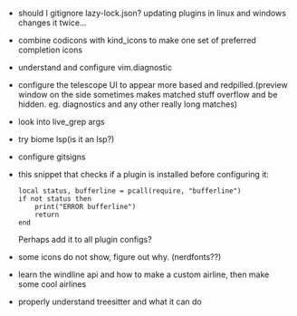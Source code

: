 * should I gitignore lazy-lock.json? updating plugins in linux and windows changes it twice...

* combine codicons with kind_icons to make one set of preferred completion icons

* understand and configure vim.diagnostic 

* configure the telescope UI to appear more based and redpilled.(preview window on the side sometimes makes matched stuff overflow and be hidden. eg. diagnostics and any other really long matches)

* look into live_grep args

* try biome lsp(is it an lsp?)
  
* configure gitsigns

* this snippet that checks if a plugin is installed before configuring it: 
    ```
    local status, bufferline = pcall(require, "bufferline")
    if not status then
        print("ERROR bufferline")
        return
    end
    ```
    Perhaps add it to all plugin configs?

* some icons do not show, figure out why. (nerdfonts??)

* learn the windline api and how to make a custom airline, then make some cool airlines

* properly understand treesitter and what it can do
